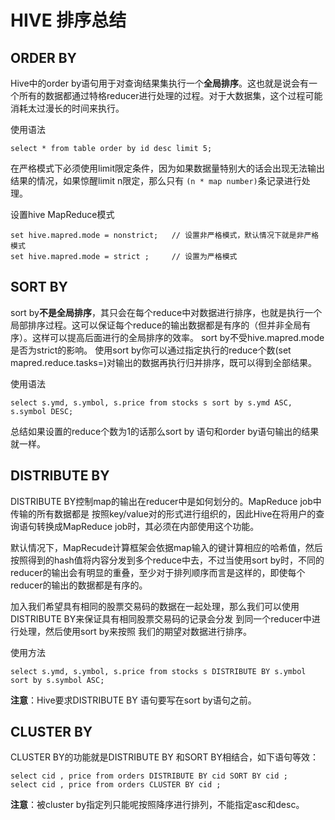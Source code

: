 # HIVE 排序总结

## ORDER BY

Hive中的order by语句用于对查询结果集执行一个**全局排序**。这也就是说会有一个所有的数据都通过特格reducer进行处理的过程。对于大数据集，这个过程可能消耗太过漫长的时间来执行。

使用语法
```
select * from table order by id desc limit 5;
```
在严格模式下必须使用limit限定条件，因为如果数据量特别大的话会出现无法输出结果的情况，如果惊醒limit n限定，那么只有 `(n * map number)`条记录进行处理。

设置hive MapReduce模式

```
set hive.mapred.mode = nonstrict;   // 设置非严格模式，默认情况下就是非严格模式
set hive.mapred.mode = strict ;     // 设置为严格模式
```

## SORT BY

sort by**不是全局排序**，其只会在每个reduce中对数据进行排序，也就是执行一个局部排序过程。这可以保证每个reduce的输出数据都是有序的（但并非全局有序）。这样可以提高后面进行的全局排序的效率。
sort by不受hive.mapred.mode是否为strict的影响。
使用sort by你可以通过指定执行的reduce个数(set mapred.reduce.tasks=<number>)对输出的数据再执行归并排序，既可以得到全部结果。

使用语法

```
select s.ymd, s.ymbol, s.price from stocks s sort by s.ymd ASC, s.symbol DESC;
```
总结如果设置的reduce个数为1的话那么sort by 语句和order by语句输出的结果就一样。

## DISTRIBUTE BY

DISTRIBUTE BY控制map的输出在reducer中是如何划分的。MapReduce job中传输的所有数据都是 按照key/value对的形式进行组织的，因此Hive在将用户的查询语句转换成MapReduce job时，其必须在内部使用这个功能。

默认情况下，MapRecude计算框架会依据map输入的键计算相应的哈希值，然后按照得到的hash值将内容分发到多个reduce中去，不过当使用sort by时，不同的reducer的输出会有明显的重叠，至少对于排列顺序而言是这样的，即使每个reducer的输出的数据都是有序的。

加入我们希望具有相同的股票交易码的数据在一起处理，那么我们可以使用DISTRIBUTE BY来保证具有相同股票交易码的记录会分发 到同一个reducer中进行处理，然后使用sort by来按照 我们的期望对数据进行排序。

使用方法
```
select s.ymd, s.ymbol, s.price from stocks s DISTRIBUTE BY s.ymbol sort by s.symbol ASC;
```

**注意**：Hive要求DISTRIBUTE BY 语句要写在sort by语句之前。

## CLUSTER BY

CLUSTER BY的功能就是DISTRIBUTE BY 和SORT BY相结合，如下语句等效：
```
select cid , price from orders DISTRIBUTE BY cid SORT BY cid ;
select cid , price from orders CLUSTER BY cid ;
```
**注意**：被cluster by指定列只能呢按照降序进行排列，不能指定asc和desc。
